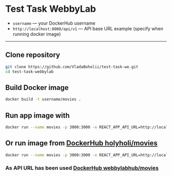 # Test Task WebbyLab

- `username` — your DockerHub username  
- `http://localhost:8000/api/v1` — API base URL example (specify when running docker image)

---

## Clone repository

```bash
git clone https://github.com/VladaBoholii/test-task-we.git
cd test-task-webbylab
```

## Build Docker image

```bash
docker build -t username/movies .
```

## Run app image with

```bash
docker run --name movies -p 3000:3000 -e REACT_APP_API_URL=http://localhost:8000/api/v1 username/movies
```

## Or run image from [DockerHub holyholi/movies](https://hub.docker.com/r/holyholi/movies)

```bash
docker run --name movies -p 3000:3000 -e REACT_APP_API_URL=http://localhost:8000/api/v1 holyholi/movies
```

### As API URL has been used [DockerHub webbylabhub/movies](https://hub.docker.com/r/webbylabhub/movies)

